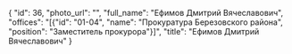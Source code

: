 {
    "id": 36,
    "photo_url": "",
    "full_name": "Ефимов Дмитрий Вячеславович",
    "offices": "[{\"id\": \"01-04\", \"name\": \"Прокуратура Березовского района\", \"position\": \"Заместитель прокурора\"}]",
    "title": "Ефимов Дмитрий Вячеславович"
}